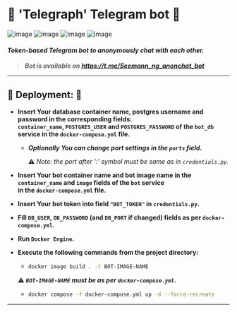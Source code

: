 # 📠 'Telegraph' Telegram bot 📠

![image](https://img.shields.io/badge/Python-FFD43B?style=for-the-badge&logo=python&logoColor=blue)
![image](https://img.shields.io/badge/Telegram-2CA5E0?style=for-the-badge&logo=telegram&logoColor=white)
![image](https://img.shields.io/badge/Docker-2CA5E0?style=for-the-badge&logo=docker&logoColor=white)
![image](https://img.shields.io/badge/PostgreSQL-316192?style=for-the-badge&logo=postgresql&logoColor=white)

#### _Token-based Telegram bot to anonymously chat with each other._

> ___Bot is available on https://t.me/Seemann_ng_anonchat_bot___

----

## 💾 Deployment: 💾

- __Insert Your database container name, postgres username and password in the corresponding fields:\
`container_name`, `POSTGRES_USER` and `POSTGRES_PASSWORD` of the `bot_db` service in the `docker-compose.yml` file.__

  - ___Optionally You can change port settings in the `ports` field.___
  
    ⚠️ _Note: the port after ':' symbol must be same as in `credentials.py`._
  
- __Insert Your bot container name and bot image name in the `container_name` and `image` fields of the `bot` service\
in the `docker-compose.yml` file.__

- __Insert Your bot token into field `"BOT_TOKEN"` in `credentials.py`.__

- __Fill `DB_USER`, `DB_PASSWORD` (and `DB_PORT` if changed) fields as per `docker-compose.yml`.__

- __Run `Docker Engine`.__

- __Execute the following commands from the project directory:__

  - ```bash
    docker image build . -t BOT-IMAGE-NAME
    ```
  
  ⚠️ ___`BOT-IMAGE-NAME` must be as per `docker-compose.yml`.___

  - ```bash
    docker compose -f docker-compose.yml up -d --force-recreate
    ```
    
----

